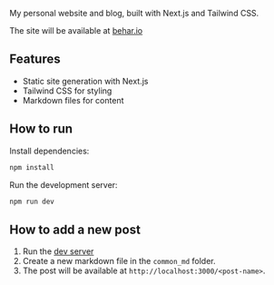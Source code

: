 My personal website and blog, built with Next.js and Tailwind CSS.

The site will be available at [behar.io](https://behar.io)

## Features
- Static site generation with Next.js
- Tailwind CSS for styling
- Markdown files for content

## How to run

Install dependencies:

```bash
npm install
```

Run the development server:

```bash
npm run dev
```

## How to add a new post

1. Run the [dev server](#how-to-run)
2. Create a new markdown file in the `common_md` folder.
3. The post will be available at `http://localhost:3000/<post-name>`.